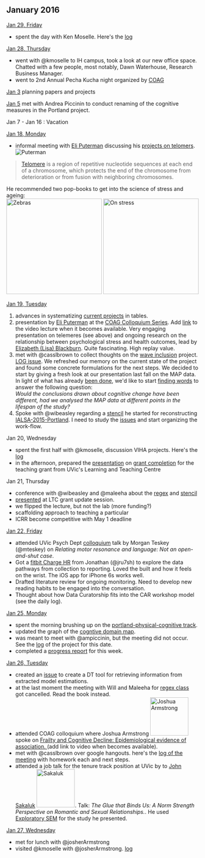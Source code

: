 ## January 2016

[Jan 29, Friday](https://github.com/IHACRU/viha-programs/issues/16)
- spent the day with Ken Moselle. Here's the [log](https://github.com/IHACRU/viha-programs/issues/16)


[Jan 28, Thursday]()
- went with @kmoselle to IH campus, took a look at our new office space. Chatted with a few people, most notably, Dawn Waterhouse, Research Business Manager.  
- went to 2nd Annual Pecha Kucha night organized by [COAG](http://www.uvic.ca/research/centres/aging/)  

[Jan 3](https://github.com/andkov/about/blob/master/2016/log/jan/2016-01-03.md)  planning papers and projects

[Jan 5](https://github.com/IALSA/Portland-physical-cognitive/issues/3) met with Andrea Piccinin to conduct renaming of the cognitive measures in the Portland project. 

Jan 7 - Jan 16 : Vacation

[Jan 18, Monday]()   
- informal meeting with [Eli Puterman](http://profiles.ucsf.edu/eli.puterman) discussing his [projects on telomers](https://projectreporter.nih.gov/project_info_results.cfm?aid=8847776&icde=0). ![Puterman](http://profiles.ucsf.edu/profile/Modules/CustomViewPersonGeneralInfo/PhotoHandler.ashx?NodeID=366241&cachekey=f6fb65f4-6b1b-46ea-9786-5997190f5f49)   
> [Telomere](https://en.wikipedia.org/wiki/Telomere) is a region of repetitive nucleotide sequences at each end of a chromosome, which protects the end of the chromosome from deterioration or from fusion with neighboring chromosomes.

He recommended two pop-books to get into the science of stress and ageing:  
[<img src="http://ecx.images-amazon.com/images/I/518PbRACTQL._SX322_BO1,204,203,200_.jpg" alt="Zebras" width="250">](http://www.amazon.ca/Why-Zebras-Dont-Ulcers-Stress-Related/dp/0805073698)   [<img src="http://ecx.images-amazon.com/images/I/41R13evwgiL.jpg" alt="On stress" width="250">](http://www.amazon.com/Stress-Less-Science-Rejuvenate-Bodyand/dp/1594630607) 


[Jan 19, Tuesday](https://github.com/andkov/about/blob/master/2016/log/jan/2016-01-19.md)  

1. advances in systematizing [current projects](https://github.com/andkov/about/blob/master/2016/log/jan/2016-01-19.md) in tables.   
2. presentation by [Eli Puterman](http://profiles.ucsf.edu/eli.puterman)    at the [COAG Colloquium Series](http://conferences.uvic.ca/index.php/coag/coagcs_spring2015). Add [link]() to the video lecture when it becomes available. Very engaging presentation on telemeres (see above) and ongoing research on the relationship between psychological stress and health outcomes, lead by [Elizabeth (Lisa) Blackburn](https://en.wikipedia.org/wiki/Elizabeth_Blackburn). Quite fascinating. High replay value.
3. met with @casslbrown to collect thoughts on the [wave inclusion](https://github.com/IALSA/wave-inclusion) project. [LOG issue](https://github.com/IALSA/wave-inclusion/issues/3). We refreshed our memory on the current state of the project and found some concrete formulations for the next steps. We decided to start by giving a fresh look at our presentation last fall on the MAP data. In light of what has already [been done](https://github.com/IALSA/wave-inclusion/blob/master/README.md), we'd like to start [finding words](https://github.com/IALSA/wave-inclusion/issues/4) to answer the following question:    
*Would the conclusions drawn about cognitive change have been different, had we analysed the MAP data at different points in the lifespan of the study?* 
4. Spoke with @wibeasley regarding a [stencil](https://github.com/IALSA/ialsa-2015-portland-stencil) he started for reconstructing [IALSA-2015-Portland](https://github.com/IALSA/IALSA-2015-Portland). I need to study the [issues]() and start organizing the work-flow. 


Jan 20, Wednesday  
 - spent the first half with @kmoselle, discussion VIHA projects. Here's the [log](https://github.com/IHACRU/VIHA-de-ID/issues/1)
 - in the afternoon, prepared the [presentation](http://htmlpreview.github.io/?https://github.com/andkov/psy532/blob/master/documentation/LTDG/LTC_UVic_21_Jan_2016.html) on [grant completion](https://github.com/andkov/psy532/blob/master/documentation/LTDG/LTC_UVic_21_Jan_2016.md) for the teaching grant from UVic's Learning and Teaching Centre

Jan 21, Thursday  
 - conference with @wibeasley and @maleeha about the [regex](https://github.com/wibeasley/regex-class-2015/issues/5) and [stencil](https://github.com/IALSA/ialsa-2015-portland-stencil/issues/12)  
 - [presented](https://github.com/andkov/psy532/blob/master/documentation/LTDG/LTC_UVic_21_Jan_2016.md) at LTC grant update session. 
  - we flipped the lecture, but not the lab (more funding?)  
  - scaffolding approach to teaching a particular   
  - ICRR become competitive with May 1 deadline  
  
[Jan 22, Friday](https://github.com/andkov/about/blob/master/2016/log/jan/2016-01-22.md)  

- attended UVic Psych Dept [colloquium](http://www.uvic.ca/socialsciences/psychology/graduate/brain-sciences/cabssem/) talk by Morgan Teskey (@mteskey) on *Relating motor resonance and language: Not an open-and-shut case*. 
- Got a [fitbit Charge HR](https://www.fitbit.com/ca/chargehr) from Jonathan (@jru7sh) to explore the data pathways from collection to reporting. Loved the built and how it feels on the wrist. The iOS app for iPhone 6s works well.
- Drafted literature review for ongoing monitoring. Need to develop new reading habits to be engaged into the conversation.  
- Thought about how Data Curatorship fits into the CAR workshop model (see the daily log).

[Jan 25, Monday](https://github.com/andkov/about/blob/master/2016/log/jan/2016-01-25.md)
- spent the morning brushing up on the [portland-physical-cognitive track](https://github.com/IALSA/Portland-physical-cognitive).  
- updated the graph of the [cogntive domain map](https://raw.githubusercontent.com/IALSA/Portland-physical-cognitive/master/analysis/model_space/cog_domain_map/domain_map-1.png).
- was meant to meet with @ampiccinin, but the meeting did not occur. See the [log](https://github.com/IALSA/Portland-physical-cognitive/issues/4) of the project for this date.     
- completed a [progress report](https://github.com/andkov/about/blob/master/2016/log/jan/2016-01-25-progress-report.md) for this week.   

[Jan 26, Tuesday]()
- created an [issue](https://github.com/IALSA/IALSA-2015-Portland/issues/117) to create a DT tool for retrieving information from extracted model estimations.   
- at the last moment the meeting with Will and Maleeha for [regex class](https://github.com/wibeasley/regex-class-2015/) got cancelled. Read the book instead. 
- attended COAG colloquium where Joshua Armstrong  <img src="https://pbs.twimg.com/profile_images/476847611513565184/G-nmPt5H.jpeg" alt="Joshua Armstrong" width="100"> spoke on [Frailty and Cognitive Decline: Epidemiological evidence of association. ]() (add link to video when becomes available).
- met with @casslbrown over google hangouts. here's the [log of the meeting](https://github.com/IALSA/wave-inclusion/issues/8) with homework each and next steps. 
- attended a job talk for the tenure track position at UVic by to [John Sakaluk](http://johnsakaluk.com/) <img src="http://johnsakaluk.com/wp-content/uploads/2014/06/p1109967107-5.jpg" alt=Sakaluk width="100">. Talk: *The Glue that Binds Us: A Norm Strength Perspective on Romantic and Sexual Relationships.*. He used [Exploratory SEM](https://www.statmodel.com/ESEM.shtml) for the study he presented. 

[Jan 27, Wednesday]()
- met for lunch with @josherArmstrong  
- visited  @kmoselle with @josherArmstrong. [log](https://github.com/IHACRU/VIHA-de-ID/issues/3)



